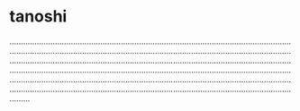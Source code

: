 # tanoshi
.................................................................................................................................................................................................................................................................................................................................................................................................................................................................................................................................................................................................................................................................................................................................................................................